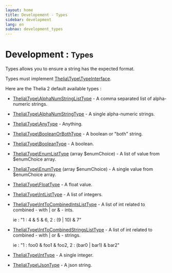 ```yaml
---
layout: home
title: Developement - Types
sidebar: development
lang: en
subnav: development_types
---
```


<div class="page-header">
    <h1>Development : <small>Types</small></h1>
</div>

Types allows you to ensure a string has the expected format.

Types must implement [Thelia\Type\TypeInterface]().

Here are the Thelia 2 default available types :

 * [Thelia\Type\AlphaNumStringListType](http://doc.thelia.net/api/master/Thelia/Type/AlphaNumStringListType.html) - A comma separated list of alpha-numeric strings.
 * [Thelia\Type\AlphaNumStringType](http://doc.thelia.net/api/master/Thelia/Type/AlphaNumStringType.html) - A single alpha-numeric strings.
 * [Thelia\Type\AnyType](http://doc.thelia.net/api/master/Thelia/Type/AnyType.html) - Anything.
 * [Thelia\Type\BooleanOrBothType](http://doc.thelia.net/api/master/Thelia/Type/.htmlhttp://doc.thelia.net/api/master/Thelia/Type/BooleanOrBothType.html) - A boolean or "both" string.
 * [Thelia\Type\BooleanType](http://doc.thelia.net/api/master/Thelia/Type/BooleanType.html) - A boolean.
 * [Thelia\Type\EnumListType](http://doc.thelia.net/api/master/Thelia/Type/EnumListType.html) (array $enumChoice) - A list of value from $enumChoice array.
 * [Thelia\Type\EnumType](http://doc.thelia.net/api/master/Thelia/Type/EnumType.html) (array $enumChoice) - A single value from $enumChoice array.
 * [Thelia\Type\FloatType](http://doc.thelia.net/api/master/Thelia/Type/FloatType.html) - A float value.
 * [Thelia\Type\IntListType](http://doc.thelia.net/api/master/Thelia/Type/IntListType.html) - A list of integers.
 * [Thelia\Type\IntToCombinedIntsListType](http://doc.thelia.net/api/master/Thelia/Type/IntToCombinedIntsListType.html) - A list of int related to combined - with | or & - ints.

    ie : "1 : 4 & 5 & 6, 2 : (9 | 10) & 7"
 * [Thelia\Type\IntToCombinedStringsListType](http://doc.thelia.net/api/master/Thelia/Type/IntToCombinedStringsListType.html) - A list of int related to combined - with | or & - strings.

    ie : "1 : foo0 & foo1 & foo2, 2 : (bar0 | bar1) & bar2"
 * [Thelia\Type\IntType](http://doc.thelia.net/api/master/Thelia/Type/IntType.html) - A single integer.
 * [Thelia\Type\JsonType](http://doc.thelia.net/api/master/Thelia/Type/JsonType.html) - A json string.
